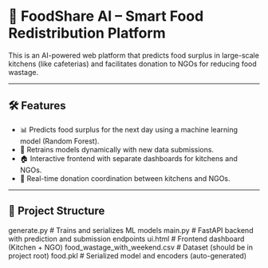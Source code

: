 # 🍲 FoodShare AI – Smart Food Redistribution Platform

This is an AI-powered web platform that predicts food surplus in large-scale kitchens (like cafeterias) and facilitates donation to NGOs for reducing food wastage.

---

## 🛠️ Features

- 📊 Predicts food surplus for the next day using a machine learning model (Random Forest).
- 🧠 Retrains models dynamically with new data submissions.
- 🏠 Interactive frontend with separate dashboards for kitchens and NGOs.
- 🔁 Real-time donation coordination between kitchens and NGOs.

---

## 📁 Project Structure

generate.py # Trains and serializes ML models
main.py # FastAPI backend with prediction and submission endpoints
ui.html # Frontend dashboard (Kitchen + NGO)
food_wastage_with_weekend.csv # Dataset (should be in project root)
food.pkl # Serialized model and encoders (auto-generated)
